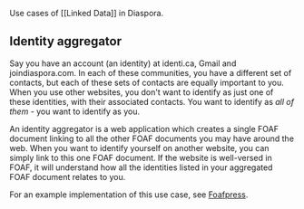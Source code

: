 Use cases of [[Linked Data]] in Diaspora.
## Identity aggregator
Say you have an account (an identity) at identi.ca, Gmail and joindiaspora.com. In each of these communities, you have a different set of contacts, but each of these sets of contacts are equally important to you. When you use other websites, you don't want to identify as just one of these identities, with their associated contacts. You want to identify as _all of them_ - you want to identify as you.

An identity aggregator is a web application which creates a single FOAF document linking to all the other FOAF documents you may have around the web. When you want to identify yourself on another website, you can simply link to this one FOAF document. If the website is well-versed in FOAF, it will understand how all the identities listed in your aggregated FOAF document relates to you.

For an example implementation of this use case, see [Foafpress](http://foafpress.org/).